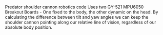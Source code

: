 Predator shoulder cannon robotics code 
Uses two GY-521 MPU6050 Breakout Boards - One fixed to the body, the other dynamic on the head.
By calculating the difference between tilt and yaw angles we can keep the shoulder cannon pointing 
along our relative line of vision, regardless of our absolute body position.
